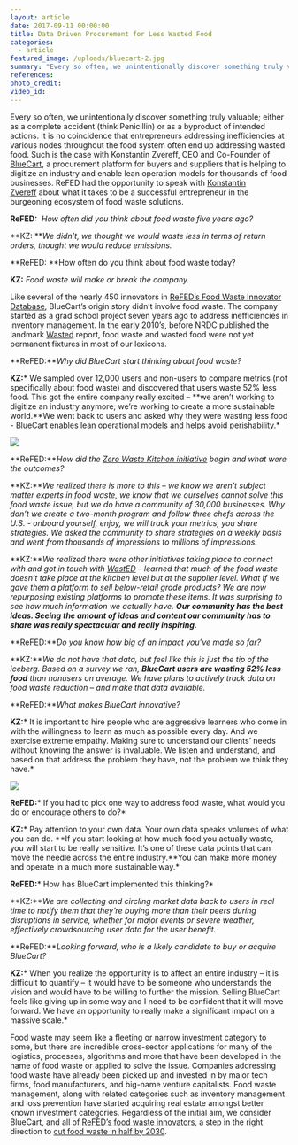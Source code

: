 ```yaml
---
layout: article
date: 2017-09-11 00:00:00
title: Data Driven Procurement for Less Wasted Food
categories:
  - article
featured_image: /uploads/bluecart-2.jpg
summary: "Every so often, we unintentionally discover something truly valuable; either as a complete accident (think Penicillin) or as a byproduct of intended actions. It is no coincidence that entrepreneurs addressing inefficiencies at various nodes throughout the food system often end up addressing wasted food. Such is the case with Konstantin Zvereff, CEO and Co-Founder of BlueCart, a procurement platform for buyers and suppliers that is helping to digitize an industry and enable lean operation models for thousands of food businesses. ReFED had the opportunity to speak with Konstantin Zvereff\_about what it takes to be a successful entrepreneur in the burgeoning ecosystem of food waste solutions."
references:
photo_credit:
video_id:
---
```



Every so often, we unintentionally discover something truly valuable; either as a complete accident (think Penicillin) or as a byproduct of intended actions. It is no coincidence that entrepreneurs addressing inefficiencies at various nodes throughout the food system often end up addressing wasted food. Such is the case with Konstantin Zvereff, CEO and Co-Founder of [BlueCart](https://www.bluecart.com/), a procurement platform for buyers and suppliers that is helping to digitize an industry and enable lean operation models for thousands of food businesses. ReFED had the opportunity to speak with [Konstantin Zvereff](https://www.bluecart.com/team.html)&nbsp;about what it takes to be a successful entrepreneur in the burgeoning ecosystem of food waste solutions.

**ReFED:***&nbsp; How often did you think about food waste five years ago?*

**KZ:&nbsp;***We didn’t, we thought we would waste less in terms of return orders, thought we would reduce emissions.*

**ReFED:&nbsp;**How often do you think about food waste today?

**KZ:** *Food waste will make or break the company.*

Like several of the nearly 450 innovators in [ReFED’s Food Waste Innovator Database](http://www.refed.com/tools/innovator-database/), BlueCart’s origin story didn’t involve food waste. The company started as a grad school project seven years ago to address inefficiencies in inventory management. In the early 2010’s, before NRDC published the landmark [Wasted](https://www.nrdc.org/sites/default/files/wasted-food-IP.pdf) report, food waste and wasted food were not yet permanent fixtures in most of our lexicons.

**ReFED:***Why did BlueCart start thinking about food waste?*

**KZ:**\* We sampled over 12,000 users and non-users to compare metrics (not specifically about food waste) and discovered that users waste 52% less food. This got the entire company really excited – **we aren’t working to digitize an industry anymore; we’re working to create a more sustainable world.**We went back to users and asked why they were wasting less food - BlueCart enables lean operational models and helps avoid perishability.\*

![](/uploads/versions/bluecart-1-1---x----512-358x---.png)

**ReFED:***How did the [Zero Waste Kitchen initiative](https://www.bluecart.com/zwk.html) begin and what were the outcomes?*

**KZ:***We realized there is more to this – we know we aren’t subject matter experts in food waste, we know that we ourselves cannot solve this food waste issue, but we do have a community of 30,000 businesses. Why don’t we create a two-month program and follow three chefs across the U.S. - onboard yourself, enjoy, we will track your metrics, you share strategies. We asked the community to share strategies on a weekly basis and went from thousands of impressions to millions of impressions.*

**KZ:***We realized there were other initiatives taking place to connect with and got in touch with [WastED](http://www.wastedlondon.com/history) – learned that much of the food waste doesn’t take place at the kitchen level but at the supplier level. What if we gave them a platform to sell below-retail grade products? We are now repurposing existing platforms to promote these items. It was surprising to see how much information we actually have. **Our community has the best ideas. Seeing the amount of ideas and content our community has to share was really spectacular and really inspiring.***

**ReFED:***Do you know how big of an impact you’ve made so far?*

**KZ:***We do not have that data, but feel like this is just the tip of the iceberg. Based on a survey we ran, **BlueCart users are wasting 52% less food**&nbsp;than nonusers on average. We have plans to actively track data on food waste reduction – and make that data available.*

**ReFED:***What makes BlueCart innovative?*

**KZ:**\* It is important to hire people who are aggressive learners who come in with the willingness to learn as much as possible every day. And we exercise extreme empathy. Making sure to understand our clients’ needs without knowing the answer is invaluable. We listen and understand, and based on that address the problem they have, not the problem we think they have.\*

![](/uploads/versions/bluecart-3---x----808-658x---.png)

**ReFED:**\* If you had to pick one way to address food waste, what would you do or encourage others to do?\*

**KZ:**\* Pay attention to your own data. Your own data speaks volumes of what you can do. **If you start looking at how much food you actually waste, you will start to be really sensitive. It’s one of these data points that can move the needle across the entire industry.**You can make more money and operate in a much more sustainable way.\*

**ReFED:**\* How has BlueCart implemented this thinking?\*

**KZ:***We are collecting and circling market data back to users in real time to notify them that they’re buying more than their peers during disruptions in service, whether for major events or severe weather, effectively crowdsourcing user data for the user benefit.*

**ReFED:***Looking forward, who is a likely candidate to buy or acquire BlueCart?*

**KZ:**\* When you realize the opportunity is to affect an entire industry – it is difficult to quantify – it would have to be someone who understands the vision and would have to be willing to further the mission. Selling BlueCart feels like giving up in some way and I need to be confident that it will move forward. We have an opportunity to really make a significant impact on a massive scale.\*

Food waste may seem like a fleeting or narrow investment category to some, but there are incredible cross-sector applications for many of the logistics, processes, algorithms and more that have been developed in the name of food waste or applied to solve the issue. Companies addressing food waste have already been picked up and invested in by major tech firms, food manufacturers, and big-name venture capitalists. Food waste management, along with related categories such as inventory management and loss prevention have started acquiring real estate amongst better known investment categories. Regardless of the initial aim, we consider BlueCart, and all of [ReFED’s food waste innovators](http://www.refed.com/tools/innovator-database/), a step in the right direction to [cut food waste in half by 2030](https://www.epa.gov/sustainable-management-food/united-states-2030-food-loss-and-waste-reduction-goal).